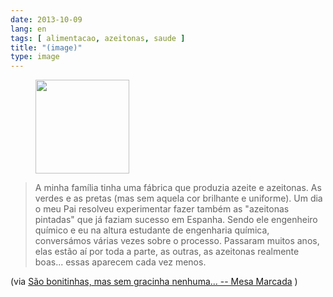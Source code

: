 ```yaml
---
date: 2013-10-09
lang: en
tags: [ alimentacao, azeitonas, saude ]
title: "(image)"
type: image
---
```


<figure>
<a
href="https://hugo.ferreira.cc/a-minha-familia-tinha-uma-fabrica-que-produzia/attachment/354/"
rel="attachment"><img
src="/wp-content/uploads/2013/10/tumblr_mufdvlmi6k1qz82meo1_250-150x150.jpg"
width="150" height="150" /></a></figure>

> A minha família tinha uma fábrica que produzia azeite e azeitonas. As
> verdes e as pretas (mas sem aquela cor brilhante e uniforme). Um dia o
> meu Pai resolveu experimentar fazer também as "azeitonas pintadas" que
> já faziam sucesso em Espanha. Sendo ele engenheiro químico e eu na
> altura estudante de engenharia química, conversámos várias vezes sobre
> o processo. Passaram muitos anos, elas estão aí por toda a parte, as
> outras, as azeitonas realmente boas... essas aparecem cada vez menos.

(via [São bonitinhas, mas sem gracinha nenhuma... -- Mesa
Marcada](http://mesamarcada.blogs.sapo.pt/417409.html) )

